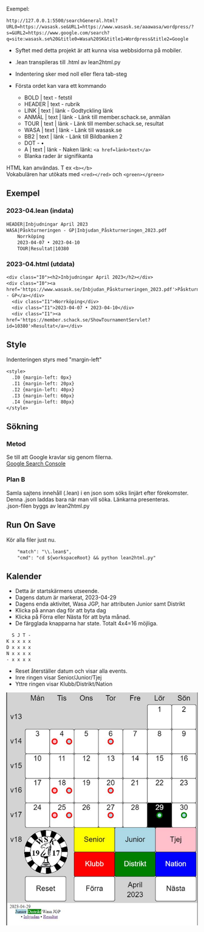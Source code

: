 Exempel:
```
http://127.0.0.1:5500/searchGeneral.html?URL0=https://wasask.se&URL1=https://www.wasask.se/aaawasa/wordpress/?s=&URL2=https://www.google.com/search?q=site:wasask.se%20&title0=Wasa%20SK&title1=Wordpress&title2=Google
```

* Syftet med detta projekt är att kunna visa webbsidorna på mobiler.

* .lean transpileras till .html av lean2html.py

* Indentering sker med noll eller flera tab-steg
* Första ordet kan vara ett kommando
	* BOLD  | text - fetstil
	* HEADER | text - rubrik
	* LINK  | text | länk - Godtyckling länk
	* ANMÄL | text | länk - Länk till member.schack.se, anmälan
	* TOUR  | text | länk - Länk till member.schack.se, resultat
	* WASA  | text | länk - Länk till wasask.se
	* BB2   | text | länk - Länk till Bildbanken 2
	* DOT                 - •
	* A     | text | länk - Naken länk: ```<a href=länk>text</a>```
	* Blanka rader är signifikanta

HTML kan användas. T ex ```<b></b>```  
Vokabulären har utökats med ```<red></red>``` och ```<green></green>```  

## Exempel

### 2023-04.lean (indata)
```
HEADER|Inbjudningar April 2023
WASA|Påskturneringen - GP|Inbjudan_Påskturneringen_2023.pdf
	Norrköping
	2023-04-07 • 2023-04-10
	TOUR|Resultat|10380
```
### 2023-04.html (utdata)
```
<div class="I0"><h2>Inbjudningar April 2023</h2></div>
<div class="I0"><a href='https://www.wasask.se/Inbjudan_Påskturneringen_2023.pdf'>Påskturneringen - GP</a></div>
  <div class="I1">Norrköping</div>
  <div class="I1">2023-04-07 • 2023-04-10</div>
  <div class="I1"><a href='https://member.schack.se/ShowTournamentServlet?id=10380'>Resultat</a></div>
```

## Style
Indenteringen styrs med "margin-left"
```
<style>
  .I0 {margin-left: 0px}
  .I1 {margin-left: 20px}
  .I2 {margin-left: 40px}
  .I3 {margin-left: 60px}
  .I4 {margin-left: 80px}
</style>
```

## Sökning

### Metod
Se till att Google kravlar sig genom filerna.  
[Google Search Console](https://search.google.com/search-console?resource_id=https://christernilsson.github.io/2023-023-Wasa-Search/)

### Plan B
Samla sajtens innehåll (.lean) i en json som söks linjärt efter förekomster.  
Denna .json laddas bara när man vill söka. Länkarna presenteras.  
.json-filen byggs av lean2html.py  

## Run On Save
Kör alla filer just nu.
```
	"match": "\\.lean$",
	"cmd": "cd ${workspaceRoot} && python lean2html.py"
```

## Kalender
* Detta är startskärmens utseende.
* Dagens datum är markerat, 2023-04-29
* Dagens enda aktivitet, Wasa JGP, har attributen Junior samt Distrikt
* Klicka på annan dag för att byta dag
* Klicka på Förra eller Nästa för att byta månad.
* De färgglada knapparna har state. Totalt 4x4=16 möjliga.
```
  S J T -
K x x x x
D x x x x
N x x x x
- x x x x
```
* Reset återställer datum och visar alla events.
* Inre ringen visar Senior/Junior/Tjej
* Yttre ringen visar Klubb/Distrikt/Nation

![Kalender](images/screenDump.JPG)